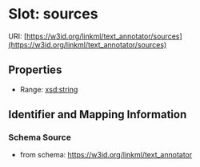 # Slot: sources

URI: [https://w3id.org/linkml/text_annotator/sources](https://w3id.org/linkml/text_annotator/sources)



<!-- no inheritance hierarchy -->


## Properties

 * Range: [xsd:string](http://www.w3.org/2001/XMLSchema#string)



## Identifier and Mapping Information







### Schema Source


* from schema: https://w3id.org/linkml/text_annotator



